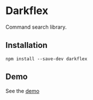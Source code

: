 # Darkflex
Command search library.

## Installation
`
npm install --save-dev darkflex
`

## Demo
See the [demo](https://mattpjohnson.github.io/darkflex)
